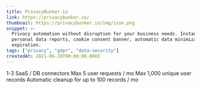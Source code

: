 ```yaml
---
title: PrivacyBunker.io
link: https://privacybunker.io/
thumbnail: https://privacybunker.io/img/icon.png
snippet: >-
  Privacy automation without disruption for your business needs. Instant
  personal data reports, cookie consent banner, automatic data minimization and
  expiration.
tags: ["privacy", "gdpr", "data-security"]
createdAt: 2021-06-28T00:00:00.000Z
---
```

1-3 SaaS / DB connectors
Max 5 user requests / mo
Max 1,000 unique user records
Automatic cleanup for up to 100 records / mo
